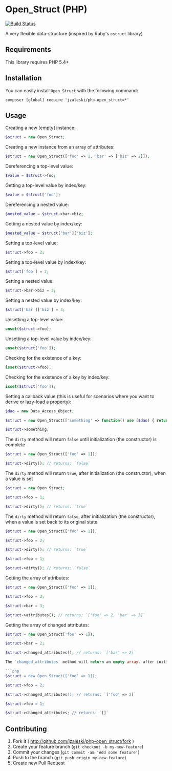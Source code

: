 # Open_Struct (PHP)

[![Build Status](https://secure.travis-ci.org/jzaleski/php-open_struct.png?branch=master)](http://travis-ci.org/jzaleski/php-open_struct)

A very flexible data-structure (inspired by Ruby's `ostruct` library)

## Requirements

This library requires PHP 5.4+

## Installation

You can easily install `Open_Struct` with the following command:

```
composer [global] require 'jzaleski/php-open_struct=*'
```

## Usage

Creating a new [empty] instance:

```php
$struct = new Open_Struct;
```

Creating a new instance from an array of attributes:

```php
$struct = new Open_Struct(['foo' => 1, 'bar' => ['biz' => 2]]);
```

Dereferencing a top-level value:

```php
$value = $struct->foo;
```

Getting a top-level value by index/key:

```php
$value = $struct['foo'];
```

Dereferencing a nested value:

```php
$nested_value = $struct->bar->biz;
```

Getting a nested value by index/key:

```php
$nested_value = $struct['bar']['biz'];
```

Setting a top-level value:

```php
$struct->foo = 2;
```

Setting a top-level value by index/key:

```php
$struct['foo'] = 2;
```

Setting a nested value:

```php
$struct->bar->biz = 3;
```

Setting a nested value by index/key:

```php
$struct['bar']['biz'] = 3;
```

Unsetting a top-level value:

```php
unset($struct->foo);
```

Unsetting a top-level value by index/key:

```php
unset($struct['foo']);
```

Checking for the existence of a key:

```php
isset($struct->foo);
```

Checking for the existence of a key by index/key:

```php
isset($struct['foo']);
```

Setting a callback value (this is useful for scenarios where you want to derive or lazy-load a property):

```php
$dao = new Data_Access_Object;

$struct = new Open_Struct(['something' => function() use ($dao) { return $dao->get_something(); }]);

$struct->something;
```

The `dirty` method will return `false` until initialization (the constructor) is complete

```php
$struct = new Open_Struct(['foo' => 1]);

$struct->dirty(); // returns: `false`
```

The `dirty` method will return `true`, after initialization (the constructor), when a value is set

```php
$struct = new Open_Struct;

$struct->foo = 1;

$struct->dirty(); // returns: `true`
```

The `dirty` method will return `false`, after initialization (the constructor), when a value is set back to its original state

```php
$struct = new Open_Struct(['foo' => 1]);

$struct->foo = 2;

$struct->dirty(); // returns: `true`

$struct->foo = 1;

$struct->dirty(); // returns: `false`
```

Getting the array of attributes:

```php
$struct = new Open_Struct(['foo' => 1]);

$struct->foo = 2;

$struct->bar = 3;

$struct->attributes(); // returns: `['foo' => 2, 'bar' => 3]`
```

Getting the array of changed attributes:

```php
$struct = new Open_Struct['foo' => 1]);

$struct->bar = 2;

$struct->changed_attributes(); // returns: `['bar' => 2]`

The `changed_attributes` method will return an empty array. after initializaiton (the constructor), when a value is set back to its original state

```php
$struct = new Open_Struct(['foo' => 1]);

$struct->foo = 2;

$struct->changed_attributes(); // returns: `['foo' => 2]`

$struct->foo = 1;

$struct->changed_attributes; // returns: `[]`
```

## Contributing

1. Fork it ( http://github.com/jzaleski/php-open_struct/fork )
2. Create your feature branch (`git checkout -b my-new-feature`)
3. Commit your changes (`git commit -am 'Add some feature'`)
4. Push to the branch (`git push origin my-new-feature`)
5. Create new Pull Request
